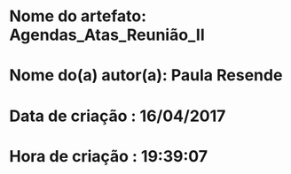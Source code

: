 
# Nome do artefato: Agendas_Atas_Reunião_II
# Nome do(a) autor(a): Paula Resende
# Data de criação : 16/04/2017
# Hora de criação : 19:39:07
